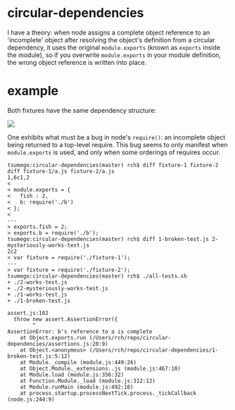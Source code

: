 circular-dependencies
=====================

I have a theory: when node assigns a complete object reference to an 'incomplete' object after resolving the object's definition from a circular dependency, it uses the original `module.exports` (known as `exports` inside the module), so if you overwrite `module.exports` in your module definition, the wrong object reference is written into place.

example
=======

Both fixtures have the same dependency structure:

<img src="https://raw.github.com/robert-chiniquy/circular-dependencies/master/fixture-1/dependencies.png"></img>

One exhibits what must be a bug in node's `require()`: an incomplete object being returned to a top-level require. This bug seems to only manifest when `module.exports` is used, and only when some orderings of requires occur.

```
tsumego:circular-dependencies(master) rch$ diff fixture-1 fixture-2
diff fixture-1/a.js fixture-2/a.js
1,6c1,2
< 
< module.exports = {
< 	fish : 2,
< 	b: require('./b')
< };
< 
---
> exports.fish = 2;
> exports.b = require('./b');
tsumego:circular-dependencies(master) rch$ diff 1-broken-test.js 2-mysteriously-works-test.js 
2c2
< var fixture = require('./fixture-1');
---
> var fixture = require('./fixture-2');
tsumego:circular-dependencies(master) rch$ ./all-tests.sh 
+ ./2-works-test.js
+ ./2-mysteriously-works-test.js
+ ./1-works-test.js
+ ./1-broken-test.js

assert.js:102
  throw new assert.AssertionError({
        ^
AssertionError: b's reference to a is complete
    at Object.exports.run (/Users/rch/repo/circular-dependencies/assertions.js:20:9)
    at Object.<anonymous> (/Users/rch/repo/circular-dependencies/1-broken-test.js:5:12)
    at Module._compile (module.js:449:26)
    at Object.Module._extensions..js (module.js:467:10)
    at Module.load (module.js:356:32)
    at Function.Module._load (module.js:312:12)
    at Module.runMain (module.js:492:10)
    at process.startup.processNextTick.process._tickCallback (node.js:244:9)
```
